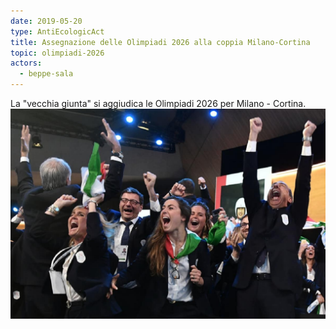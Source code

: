 ```yaml
---
date: 2019-05-20
type: AntiEcologicAct
title: Assegnazione delle Olimpiadi 2026 alla coppia Milano-Cortina
topic: olimpiadi-2026
actors:
  - beppe-sala
---
```


La "vecchia giunta" si aggiudica le Olimpiadi 2026 per Milano - Cortina.
![](../../../../../media/topics/olimpiadi-2026/olympic-games-assignation-reaction.jpg "L'esultanza")
